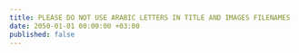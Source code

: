 ```yaml
---
title: PLEASE DO NOT USE ARABIC LETTERS IN TITLE AND IMAGES FILENAMES
date: 2050-01-01 00:00:00 +03:00
published: false
---
```


